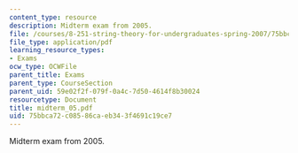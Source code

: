 ```yaml
---
content_type: resource
description: Midterm exam from 2005.
file: /courses/8-251-string-theory-for-undergraduates-spring-2007/75bbca72c08586caeb343f4691c19ce7_midterm_05.pdf
file_type: application/pdf
learning_resource_types:
- Exams
ocw_type: OCWFile
parent_title: Exams
parent_type: CourseSection
parent_uid: 59e02f2f-079f-0a4c-7d50-4614f8b30024
resourcetype: Document
title: midterm_05.pdf
uid: 75bbca72-c085-86ca-eb34-3f4691c19ce7
---
```

Midterm exam from 2005.

